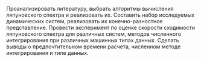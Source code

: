 Проанализировать литературу, выбрать алгоритмы вычисления ляпуновского спектра и реализовать их. Составить набор исследуемых  динамических систем, реализовать их конечно-разностное представление. Провести эксперимент по оценке скорости сходимости ляпуновского спектра для различных систем, методов численного интегрирования при различных машинных типах данных. Сделать выводы о предпочтительном времени расчета, численном методе интегрирования и типе данных.